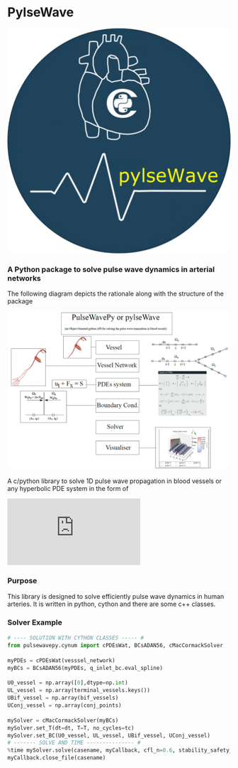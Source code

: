 # PylseWave

![pylsewavelogo](./doc/sphinx-rootdir/figures/pylsewave_logo.png)

### A Python package to solve pulse wave dynamics in arterial networks

The following diagram depicts the rationale along with the structure of the package

![pylsewave toolkit](./JupyterNbs/images/pylsewave.png)

A c/python library to solve 1D pulse wave propagation in blood vessels or any hyperbolic PDE system in the form of

![Hyperbolic system](https://latex.codecogs.com/gif.latex?%5Cfrac%7B%5Cpartial%20%5Cbf%7BU%7D%7D%7B%5Cpartial%20t%7D%20&plus;%20%5Cfrac%7B%5Cpartial%20%5Cbf%7BF%7D%7D%7B%5Cpartial%20x%7D%20%3D%20%5Cbf%7BS%7D)

### Purpose
This library is designed to solve efficiently pulse wave dynamics in human arteries. It is written in python, cython and there are some c++ classes.

### Solver Example
```python
# ---- SOLUTION WITH CYTHON CLASSES ----- #
from pulsewavepy.cynum import cPDEsWat, BCsADAN56, cMacCormackSolver

myPDEs = cPDEsWat(vesssel_network)
myBCs = BCsADAN56(myPDEs, q_inlet_bc.eval_spline)

U0_vessel = np.array([0],dtype=np.int)
UL_vessel = np.array(terminal_vessels.keys())
UBif_vessel = np.array(bif_vessels)
UConj_vessel = np.array(conj_points)

mySolver = cMacCormackSolver(myBCs)
mySolver.set_T(dt=dt, T=T, no_cycles=tc)
mySolver.set_BC(U0_vessel, UL_vessel, UBif_vessel, UConj_vessel)
# ------- SOLVE AND TIME --------------- #
%time mySolver.solve(casename, myCallback, cfl_n=0.6, stability_safety_factor=1.0)
myCallback.close_file(casename)
```